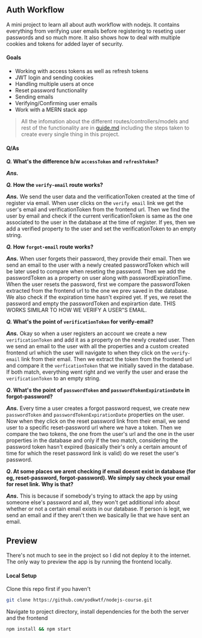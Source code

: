 ## Auth Workflow

A mini project to learn all about auth workflow with nodejs. It contains everything from verifying user emails before registering to reseting user passwords and so much more. It also shows how to deal with multiple cookies and tokens for added layer of security.

#### Goals

- Working with access tokens as well as refresh tokens
- JWT login and sending cookies
- Handling multiple users at once
- Reset password functionality
- Sending emails
- Verifying/Confirming user emails
- Work with a MERN stack app

> All the infomation about the different routes/controllers/models and rest of the functionality are in [guide.md]('/guide.md') including the steps taken to create every single thing in this project.

#### Q/As

**_Q._ What's the difference b/w `accessToken` and `refreshToken`?**

**_Ans._**

**_Q._ How the `verify-email` route works?**

**_Ans._** We send the user data and the verificationToken created at the time of register via email. When user clicks on the `verify email` link we get the user's email and verificationToken from the frontend url. Then we find the user by email and check if the current verificationToken is same as the one associated to the user in the database at the time of register. If yes, then we add a verified property to the user and set the verificationToken to an empty string.

**_Q._ How `forgot-email` route works?**

**_Ans._** When user forgets their password, they provide their email. Then we send an email to the user with a newly created passwordToken which will be later used to compare when reseting the password. Then we add the passwordToken as a property on user along with passwordExpirationTime. When the user resets the password, first we compare the passwordToken extracted from the frontend url to the one we prev saved in the database. We also check if the expiration time hasn't expired yet. If yes, we reset the password and empty the passwordToken and expirartion date. THIS WORKS SIMILAR TO HOW WE VERIFY A USER"S EMAIL.

**_Q._ What's the point of `verificationToken` for verify-email?**

**_Ans._** Okay so when a user registers an account we create a new `verificationToken` and add it as a property on the newly created user. Then we send an email to the user with all the properties and a custom created frontend url which the user will navigate to when they click on the `verify-email` link from their email. Then we extract the token from the frontend url and compare it the `verficationToken` that we initially saved in the database. If both match, everything went right and we verify the user and erase the `verificationToken` to an empty string.

**_Q_. What's the point of `passwordToken` and `passwordTokenExpirationDate` in forgot-password?**

**_Ans._** Every time a user creates a forgot password request, we create new `passwordToken` and `passwordTokenExpirationDate` properties on the user. Now when they click on the reset password link from their email, we send user to a specific reset-password url where we have a token. Then we compare the two tokens, the one from the user's url and the one in the user properties in the database and only if the two match, considering the password token hasn't expired (basically their's only a certain amount of time for which the reset password link is valid) do we reset the user's password.

**_Q_. At some places we arent checking if email doesnt exist in database (for eg, reset-password, forgot-password). We simply say check your email for reset link. Why is that?**

**_Ans_.** This is because if somebody's trying to attack the app by using someone else's password and all, they won't get additional info about whether or not a certain email exists in our database. If person is legit, we send an email and if they aren't then we basically lie that we have sent an email.

## Preview

There's not much to see in the project so I did not deploy it to the internet. The only way to preview the app is by running the frontend locally.

#### Local Setup

Clone this repo first if you haven't

```bash
git clone https://github.com/yodkwtf/nodejs-course.git
```

Navigate to project directory, install dependencies for the both the server and the frontend

```bash
npm install && npm start
```
